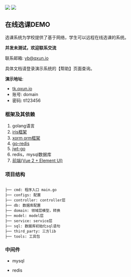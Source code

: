 ![](https://img.shields.io/static/v1?label=build&message=v1.0.0&color=)
![](https://img.shields.io/static/v1?label=LICENSE&message=MIT&color=)

## 在线选课DEMO

选课系统为学校提供了基于网络，学生可以远程在线选课的系统。

**并发未测试，欢迎联系交流**

联系邮箱: yb@qxun.io

具体文档请登录演示系统的【帮助】页面查询。

**演示地址**:
- [tk.qxun.io](http://tk.qxun.io)
- 账号: domain
- 密码: tl123456

### 框架及其依赖
1. golang语言
2. [iris框架](https://github.com/kataras/iris)
3. [xorm orm框架](https://github.com/go-xorm/xorm)
4. [go-redis](https://github.com/go-redis/redis)
5. [jwt-go](https://github.com/dgrijalva/jwt-go)
6. redis，mysql数据库
7. [前端(Vue 2 + Element UI)](https://github.com/qxunio/web-take-lessons)

### 项目结构
<pre><code>
├── cmd: 程序入口 main.go
├── configs: 配置
├── controller: controller层
├── db: 数据库配置
├── domain: 领域层模型，转换
├── model: model层
├── service: service层
├── sql: 数据库初始化sql语句
├── third_party: 三方lib
├── tools: 工具包
</code></pre>

### 中间件

- mysql

- redis